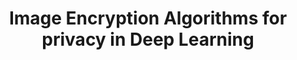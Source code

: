 ---
title: "Image Encryption Algorithms for privacy in Deep Learning"
project-slug: image-enc-dl
layout: project
tags: ["Python", "Deep Learning", "Image Processing"]
description: "An exploratory project on different image encryption schemes for privacy in deep learning."
sourcecode: "https://github.com/pegasus-lynx/imgEncDL/tree/main"
---
